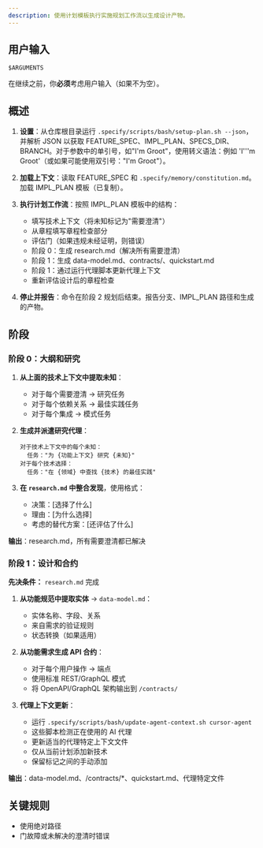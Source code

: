 ```yaml
---
description: 使用计划模板执行实施规划工作流以生成设计产物。
---
```


## 用户输入

```text
$ARGUMENTS
```

在继续之前，你**必须**考虑用户输入（如果不为空）。

## 概述

1. **设置**：从仓库根目录运行 `.specify/scripts/bash/setup-plan.sh --json`，并解析 JSON 以获取 FEATURE_SPEC、IMPL_PLAN、SPECS_DIR、BRANCH。对于参数中的单引号，如"I'm Groot"，使用转义语法：例如 'I'\''m Groot'（或如果可能使用双引号："I'm Groot"）。

2. **加载上下文**：读取 FEATURE_SPEC 和 `.specify/memory/constitution.md`。加载 IMPL_PLAN 模板（已复制）。

3. **执行计划工作流**：按照 IMPL_PLAN 模板中的结构：
   - 填写技术上下文（将未知标记为"需要澄清"）
   - 从章程填写章程检查部分
   - 评估门（如果违规未经证明，则错误）
   - 阶段 0：生成 research.md（解决所有需要澄清）
   - 阶段 1：生成 data-model.md、contracts/、quickstart.md
   - 阶段 1：通过运行代理脚本更新代理上下文
   - 重新评估设计后的章程检查

4. **停止并报告**：命令在阶段 2 规划后结束。报告分支、IMPL_PLAN 路径和生成的产物。

## 阶段

### 阶段 0：大纲和研究

1. **从上面的技术上下文中提取未知**：
   - 对于每个需要澄清 → 研究任务
   - 对于每个依赖关系 → 最佳实践任务
   - 对于每个集成 → 模式任务

2. **生成并派遣研究代理**：

   ```text
   对于技术上下文中的每个未知：
     任务："为 {功能上下文} 研究 {未知}"
   对于每个技术选择：
     任务："在 {领域} 中查找 {技术} 的最佳实践"
   ```

3. **在 `research.md` 中整合发现**，使用格式：
   - 决策：[选择了什么]
   - 理由：[为什么选择]
   - 考虑的替代方案：[还评估了什么]

**输出**：research.md，所有需要澄清都已解决

### 阶段 1：设计和合约

**先决条件：** `research.md` 完成

1. **从功能规范中提取实体** → `data-model.md`：
   - 实体名称、字段、关系
   - 来自需求的验证规则
   - 状态转换（如果适用）

2. **从功能需求生成 API 合约**：
   - 对于每个用户操作 → 端点
   - 使用标准 REST/GraphQL 模式
   - 将 OpenAPI/GraphQL 架构输出到 `/contracts/`

3. **代理上下文更新**：
   - 运行 `.specify/scripts/bash/update-agent-context.sh cursor-agent`
   - 这些脚本检测正在使用的 AI 代理
   - 更新适当的代理特定上下文文件
   - 仅从当前计划添加新技术
   - 保留标记之间的手动添加

**输出**：data-model.md、/contracts/*、quickstart.md、代理特定文件

## 关键规则

- 使用绝对路径
- 门故障或未解决的澄清时错误

